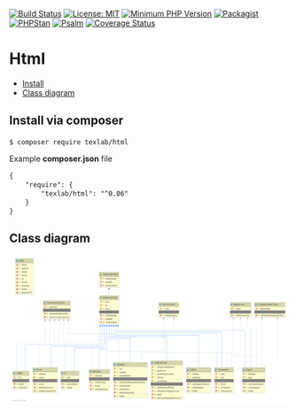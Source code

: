 [![Build Status](https://travis-ci.com/andy-aa/html.svg?branch=master)](https://travis-ci.com/andy-aa/html)
[![License: MIT](https://img.shields.io/badge/License-MIT-brightgreen.svg?style=flat-square)](https://opensource.org/licenses/MIT)
[![Minimum PHP Version](https://img.shields.io/badge/php-%3E%3D%207.4-8892BF.svg?style=flat-square)](https://php.net/)
[![Packagist](https://img.shields.io/packagist/vpre/texlab/html.svg?style=flat-square)](https://packagist.org/packages/texlab/html)
[![PHPStan](https://img.shields.io/badge/PHPStan-level%208-brightgreen.svg?style=flat-square)](https://phpstan.org/)
[![Psalm](https://img.shields.io/badge/Psalm-Level%20Max-brightgreen.svg?style=flat-square)](https://psalm.dev/) 
[![Coverage Status](https://img.shields.io/coveralls/github/andy-aa/html/master.svg?style=flat-square)](https://coveralls.io/github/andy-aa/html?branch=master)
# Html

- [Install](#install-via-composer)
- [Class diagram](#class-diagram)

## Install via composer

```
$ composer require texlab/html
```
Example **composer.json** file
```
{
    "require": {
        "texlab/html": "^0.06"
    }
}
```

## Class diagram
![Class diagram](https://github.com/Dzmitry2020/images/raw/master/TexLab/Html/html_class_diagramm.png "Class diagram TexLab\HTML")

